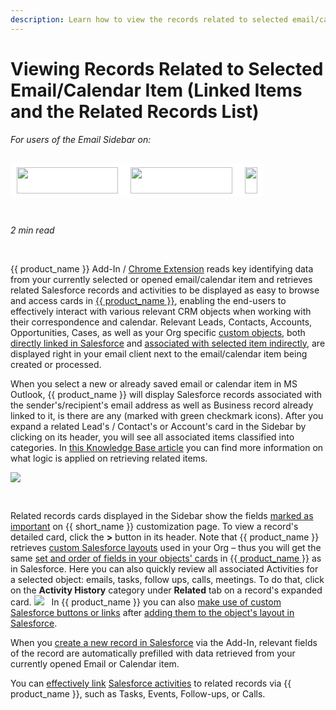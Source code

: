 ```yaml
---
description: Learn how to view the records related to selected email/calendar item (linked items and the related records list)
---
```

# Viewing Records Related to Selected Email/Calendar Item (Linked Items and the Related Records List)  
  

<i>For users of the Email Sidebar on:</i><br><br>
<div class="container" style="display: inline-block; height: 42px; width: 162px; padding: 5px 10px; background-color: #fff;"><img src="https://revenuegrid.com/revenue-inbox/wp-content/uploads/Exchange1.svg" style="height: 100%; object-fit: contain; vertical-align: middle;"></div><div class="container" style="display: inline-block; height: 42px; width: 163px; padding: 5px 10px; background-color: #fff;"><img src="https://revenuegrid.com/revenue-inbox/wp-content/uploads/Office365.svg" style="height: 100%; object-fit: contain; vertical-align: middle;"></div><div class="container" style="display: inline-block; height: 42px; width: auto; padding: 5px 10px; background-color: #fff;"><img src="https://smartcloudconnect.io/wp-content/uploads/2021/08/logo-Gmail.jpg" style="height: 100%; object-fit: contain; vertical-align: middle;"></div> 

&nbsp;

*2 min read*  

<!-- ShareThis BEGIN --> 
<div class="addthis_inline_share_toolbox"></div>
<!-- End ShareThis --> 

&nbsp;

{{ product_name }} Add-In / [Chrome Extension](../Using-the-Solution-for-Salesforce-and-Gmail/) reads key identifying data from your currently selected or opened email/calendar item and retrieves related Salesforce records and activities to be displayed as easy to browse and access cards in [{{ product_name }}](../All-User-Actions-in-Add-In-Sidebar/), enabling the end-users to effectively interact with various relevant CRM objects when working with their correspondence and calendar. Relevant Leads, Contacts, Accounts, Opportunities, Cases, as well as your Org specific [custom objects](../How-to-Add-A-Custom-Object/), both [directly linked in Salesforce](http://www.sfdcpoint.com/salesforce/difference-between-whoid-and-whatid/) and [associated with selected item indirectly](../Initial-Search-and-Applied-Record-Filters/#the_resulting_related_records_list_will_include), are displayed right in your email client next to the email/calendar item being created or processed.

When you select a new or already saved email or calendar item in MS Outlook, {{ product_name }} will display Salesforce records associated with the sender's/recipient's email address as well as Business record already linked to it, is there are any (marked with green checkmark icons). After you expand a related Lead's / Contact's or Account's card in the Sidebar by clicking on its header, you will see all associated items classified into categories. In [this Knowledge Base article](../Initial-Search-and-Applied-Record-Filters/#related_records_retrieval_pattern) you can find more information on what logic is applied on retrieving related items.

<p><img src="../../assets/images/Using-SmartCloud-Connect/How-To-s/View-Related/screen-1.png" class="minimized">
</p>

&nbsp;

Related records cards displayed in the Sidebar show the fields [marked as important](../Customization-Settings-Explained/#8_customizing_detailed_card_view) on {{ short_name }} customization page. To view a record's detailed card, click the **>** button in its header. Note that {{ product_name }} retrieves [custom Salesforce layouts](https://help.salesforce.com/articleView?id=building_page_layouts_for_custom_objects.htm&type=5) used in your Org – thus you will get the same [set and order of fields in your objects' cards](../How-the-Solution-Works-with-Required-Fields-and-Layouts-in-Salesforce/) in [{{ product_name }}](../Introduction/) as in Salesforce.
Here you can also quickly review all associated Activities for a selected object: emails, tasks, follow ups, calls, meetings. To do that, click on the **Activity History** category under **Related** tab on a record's expanded card.
![](../assets/images/Using-SmartCloud-Connect/How-To-s/View-Related/activity_history.png)
&nbsp;
In {{ product_name }} you can also [make use of custom Salesforce buttons or links](../Salesforce-Custom-Buttons-Support/) after [adding them to the object's layout in Salesforce](https://help.salesforce.com/articleView?id=defining_custom_links.htm&type=5).

When you [create a new record in Salesforce](../Create-New-Records/) via the Add-In, relevant fields of the record are automatically prefilled with data retrieved from your currently opened Email or Calendar item.

You can [effectively link](../All-User-Actions-in-Add-In-Sidebar/#7_automated_quick_selectionunselection_of_records) [Salesforce activities](https://help.salesforce.com/articleView?id=activities.htm&type=5) to related records via {{ product_name }}, such as Tasks, Events, Follow-ups, or Calls.


&#160;
 &#160;

